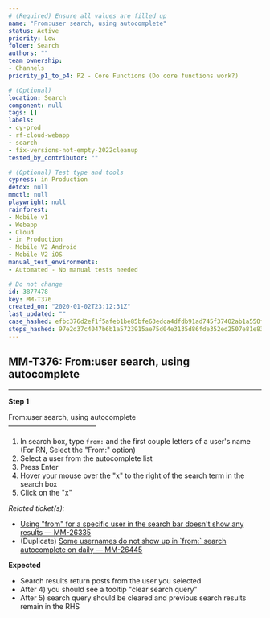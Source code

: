 ```yaml
---
# (Required) Ensure all values are filled up
name: "From:user search, using autocomplete"
status: Active
priority: Low
folder: Search
authors: ""
team_ownership: 
- Channels
priority_p1_to_p4: P2 - Core Functions (Do core functions work?)

# (Optional)
location: Search
component: null
tags: []
labels: 
- cy-prod
- rf-cloud-webapp
- search
- fix-versions-not-empty-2022cleanup
tested_by_contributor: ""

# (Optional) Test type and tools
cypress: in Production
detox: null
mmctl: null
playwright: null
rainforest: 
- Mobile v1
- Webapp
- Cloud
- in Production
- Mobile V2 Android
- Mobile V2 iOS
manual_test_environments: 
- Automated - No manual tests needed

# Do not change
id: 3877478
key: MM-T376
created_on: "2020-01-02T23:12:31Z"
last_updated: ""
case_hashed: efbc376d2ef1f5afeb1be85bfe63edca4dfdb91ad745f37402ab1a550fcd9a6b2b079dd2746df9d358f0feb0f94f6ea5
steps_hashed: 97e2d37c4047b6b1a5723915ae75d04e3135d86fde352ed2507e81e83f078a3fe18596f54362fad7e90fac2c9a3ac15e
---
```


<!-- (Auto-generated) Based on frontmatter's "key" and "name" -->

## MM-T376: From:user search, using autocomplete

---

**Step 1**

From:user search, using autocomplete\
–––––––––––––––––––––––––

1. In search box, type `from:` and the first couple letters of a user's name (For RN, Select the "From:" option)
2. Select a user from the autocomplete list
3. Press Enter
4. Hover your mouse over the "x" to the right of the search term in the search box
5. Click on the "x"

_Related ticket(s):_

- [Using "from" for a specific user in the search bar doesn't show any results — MM-26335](https://mattermost.atlassian.net/browse/MM-26335)
- (Duplicate) [Some usernames do not show up in \`from:\` search autocomplete on daily — MM-26445](https://mattermost.atlassian.net/browse/MM-26445)

**Expected**

- Search results return posts from the user you selected
- After 4) you should see a tooltip "clear search query"
- After 5) search query should be cleared and previous search results remain in the RHS
